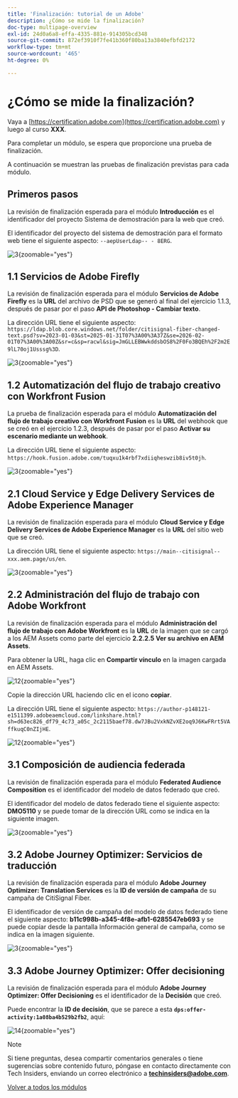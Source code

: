 ```yaml
---
title: 'Finalización: tutorial de un Adobe'
description: ¿Cómo se mide la finalización?
doc-type: multipage-overview
exl-id: 24d0a6a8-effa-4335-881e-914305bcd348
source-git-commit: 872ef3910f7fe41b360f80ba13a3840efbfd2172
workflow-type: tm+mt
source-wordcount: '465'
ht-degree: 0%

---
```


# ¿Cómo se mide la finalización?

Vaya a [https://certification.adobe.com](https://certification.adobe.com) y luego al curso **XXX**.

Para completar un módulo, se espera que proporcione una prueba de finalización.

A continuación se muestran las pruebas de finalización previstas para cada módulo.

## Primeros pasos

La revisión de finalización esperada para el módulo **Introducción** es el identificador del proyecto Sistema de demostración para la web que creó.

El identificador del proyecto del sistema de demostración para el formato web tiene el siguiente aspecto: `--aepUserLdap-- - 8ERG`.

![3](./assets/images/module0dtl.png){zoomable="yes"}


## 1.1 Servicios de Adobe Firefly

La revisión de finalización esperada para el módulo **Servicios de Adobe Firefly** es la **URL** del archivo de PSD que se generó al final del ejercicio 1.1.3, después de pasar por el paso **API de Photoshop - Cambiar texto**.

La dirección URL tiene el siguiente aspecto: `https://ldap.blob.core.windows.net/folder/citisignal-fiber-changed-text.psd?sv=2023-01-03&st=2025-01-31T07%3A00%3A37Z&se=2026-02-01T07%3A00%3A00Z&sr=c&sp=racwl&sig=JmGLLEBWwkddsbOS8%2F0Fo3BQEh%2F2m2E9lL70oj1Usssg%3D`.

![3](./assets/images/ps24.png){zoomable="yes"}

## 1.2 Automatización del flujo de trabajo creativo con Workfront Fusion

La prueba de finalización esperada para el módulo **Automatización del flujo de trabajo creativo con Workfront Fusion** es la **URL** del webhook que se creó en el ejercicio 1.2.3, después de pasar por el paso **Activar su escenario mediante un webhook**.

La dirección URL tiene el siguiente aspecto: `https://hook.fusion.adobe.com/tuqxu1k4rbf7xdiiqheswzib8iv5t0jh`.

![3](./assets/images/wff.png){zoomable="yes"}

## 2.1 Cloud Service y Edge Delivery Services de Adobe Experience Manager

La revisión de finalización esperada para el módulo **Cloud Service y Edge Delivery Services de Adobe Experience Manager** es la **URL** del sitio web que se creó.

La dirección URL tiene el siguiente aspecto: `https://main--citisignal--xxx.aem.page/us/en`.

![3](./assets/images/aemcsweb.png){zoomable="yes"}

## 2.2 Administración del flujo de trabajo con Adobe Workfront

La revisión de finalización esperada para el módulo **Administración del flujo de trabajo con Adobe Workfront** es la **URL** de la imagen que se cargó a los AEM Assets como parte del ejercicio **2.2.2.5 Ver su archivo en AEM Assets**.

Para obtener la URL, haga clic en **Compartir vínculo** en la imagen cargada en AEM Assets.

![12](./assets/images/wflink1.png){zoomable="yes"}

Copie la dirección URL haciendo clic en el icono **copiar**.

La dirección URL tiene el siguiente aspecto: `https://author-p148121-e1511399.adobeaemcloud.com/linkshare.html?sh=d63ec826_df79_4c73_a05c_2c2115baef78.dw7JBu2VxkNZvXE2oq9J6KwFRrt5VAffkuqC0nZIjHE`.

![12](./assets/images/wflink2.png){zoomable="yes"}

## 3.1 Composición de audiencia federada

La revisión de finalización esperada para el módulo **Federated Audience Composition** es el identificador del modelo de datos federado que creó.

El identificador del modelo de datos federado tiene el siguiente aspecto: **DMO5110** y se puede tomar de la dirección URL como se indica en la siguiente imagen.

![3](./assets/images/completemodule3fac.png){zoomable="yes"}

## 3.2 Adobe Journey Optimizer: Servicios de traducción

La revisión de finalización esperada para el módulo **Adobe Journey Optimizer: Translation Services** es la **ID de versión de campaña** de su campaña de CitiSignal Fiber.

El identificador de versión de campaña del modelo de datos federado tiene el siguiente aspecto: **b11c998b-a345-4f8e-afb1-6285547eb693** y se puede copiar desde la pantalla Información general de campaña, como se indica en la imagen siguiente.

![3](./assets/images/completemodule32ajotransl.png){zoomable="yes"}

## 3.3 Adobe Journey Optimizer: Offer decisioning

La revisión de finalización esperada para el módulo **Adobe Journey Optimizer: Offer Decisioning** es el identificador de la **Decisión** que creó.

Puede encontrar la **ID de decisión**, que se parece a esta **`dps:offer-activity:1a08ba4b529b2fb2`**, aquí:

![14](./assets/images/offers.png){zoomable="yes"}

>[!NOTE]
>
>Si tiene preguntas, desea compartir comentarios generales o tiene sugerencias sobre contenido futuro, póngase en contacto directamente con Tech Insiders, enviando un correo electrónico a **techinsiders@adobe.com**.

[Volver a todos los módulos](./overview.md)
